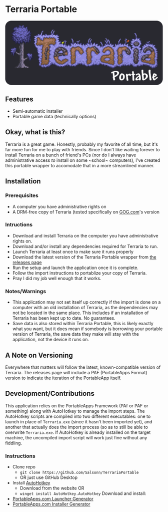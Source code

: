 # Terraria Portable

![Terraria Portable Logo](https://raw.githubusercontent.com/Salsonn/TerrariaPortable/main/App/AppInfo/Launcher/Splash.png)

## Features
* Semi-automatic installer
* Portable game data (technically options)

## Okay, what is this?
Terraria is a great game. Honestly, probably my favorite of all time, but it's far more fun for me to play with friends. Since I don't like waiting forever to install Terraria on a bunch of friend's PCs (nor do I always have administrative access _to_ install on some ~school~ computers), I've created this portable wrapper to accomodate that in a more streamlined manner.
  
## Installation

### Prerequisites
* A computer you have administrative rights on
* A DRM-free copy of Terraria (tested specifically on [GOG.com](gog.com)'s version

### Intructions
* Download and install Terraria on the computer you have administrative rights on.
* Download and/or install any dependencies required for Terraria to run.
* Launch Terraria at least once to make sure it runs properly
* Download the latest version of the Terraria Portable wrapper from [the releases page](https://github.com/Salsonn/TerrariaPortable/releases/latest)
* Run the setup and launch the application once it is complete.
* Follow the import instructions to portablize your copy of Terraria.
* Pray I did my job well enough that it works.

### Notes/Warnings
* This application may not set itself up correctly if the import is done on a computer with an old installation of Terraria, as the dependencies may not be located in the same place. This includes if an installation of Terraria has been kept up to date. No guarantees.
* Save data is also stored within Terraria Portable, this is likely exactly what you want, but it does mean if somebody is borrowing your portable version of Terraria, the save data they make will stay with the application, not the device it runs on.

## A Note on Versioning
Everywhere that matters will follow the latest, known-compatible version of Terraria. The releases page will include a PAF (PortableApps Format) version to indicate the iteration of the PortableApp itself.

## Development/Contributions
This application relies on the PortableApps Framework (PAf or PAF or something) along with AutoHotkey to manage the import steps. The AutoHotkey scripts are compiled into two different executables: one to launch in place of `Terraria.exe` (since it hasn't been imported yet), and another that actually does the import process (so as to still be able to overwrite `Terraria.exe`. If AutoHotkey is already installed on the target machine, the uncompiled import script will work just fine without any fiddling.

### Instructions
* Clone repo
  * `git clone https://github.com/Salsonn/TerrariaPortable`
  * OR just use GitHub Desktop
* Install [AutoHotkey](https://autohotkey.com)
  * Download from the website OR
  * `winget install AutoHotkey.AutoHotkey`
Download and install:
* [PortableApps.com Launcher Generator](https://portableapps.com/apps/development/portableapps.com_launcher)
* [PortableApps.com Installer Generator](https://portableapps.com/apps/development/portableapps.com_installer)

